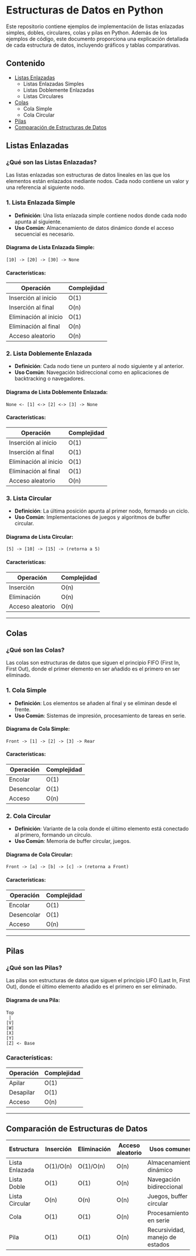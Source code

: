 # Estructuras de Datos en Python

Este repositorio contiene ejemplos de implementación de listas enlazadas simples, dobles, circulares, colas y pilas en Python. Además de los ejemplos de código, este documento proporciona una explicación detallada de cada estructura de datos, incluyendo gráficos y tablas comparativas.

## Contenido

- [Listas Enlazadas](#listas-enlazadas)
  - Listas Enlazadas Simples
  - Listas Doblemente Enlazadas
  - Listas Circulares
- [Colas](#colas)
  - Cola Simple
  - Cola Circular
- [Pilas](#pilas)
- [Comparación de Estructuras de Datos](#comparación-de-estructuras-de-datos)

## Listas Enlazadas

### ¿Qué son las Listas Enlazadas?

Las listas enlazadas son estructuras de datos lineales en las que los elementos están enlazados mediante nodos. Cada nodo contiene un valor y una referencia al siguiente nodo.

### 1. Lista Enlazada Simple

- **Definición**: Una lista enlazada simple contiene nodos donde cada nodo apunta al siguiente.
- **Uso Común**: Almacenamiento de datos dinámico donde el acceso secuencial es necesario.

#### Diagrama de Lista Enlazada Simple:

```
[10] -> [20] -> [30] -> None
```

#### Características:

| Operación         | Complejidad |
|-------------------|-------------|
| Inserción al inicio | O(1)        |
| Inserción al final  | O(n)        |
| Eliminación al inicio | O(1)      |
| Eliminación al final | O(n)      |
| Acceso aleatorio   | O(n)        |

### 2. Lista Doblemente Enlazada

- **Definición**: Cada nodo tiene un puntero al nodo siguiente y al anterior.
- **Uso Común**: Navegación bidireccional como en aplicaciones de backtracking o navegadores.

#### Diagrama de Lista Doblemente Enlazada:

```
None <- [1] <-> [2] <-> [3] -> None
```

#### Características:

| Operación             | Complejidad |
|-----------------------|-------------|
| Inserción al inicio   | O(1)        |
| Inserción al final    | O(1)        |
| Eliminación al inicio | O(1)        |
| Eliminación al final  | O(1)        |
| Acceso aleatorio      | O(n)        |

### 3. Lista Circular

- **Definición**: La última posición apunta al primer nodo, formando un ciclo.
- **Uso Común**: Implementaciones de juegos y algoritmos de buffer circular.

#### Diagrama de Lista Circular:

```
[5] -> [10] -> [15] -> (retorna a 5)
```

#### Características:

| Operación         | Complejidad |
|-------------------|-------------|
| Inserción         | O(n)        |
| Eliminación       | O(n)        |
| Acceso aleatorio  | O(n)        |

---

## Colas

### ¿Qué son las Colas?

Las colas son estructuras de datos que siguen el principio FIFO (First In, First Out), donde el primer elemento en ser añadido es el primero en ser eliminado.

### 1. Cola Simple

- **Definición**: Los elementos se añaden al final y se eliminan desde el frente.
- **Uso Común**: Sistemas de impresión, procesamiento de tareas en serie.

#### Diagrama de Cola Simple:

```
Front -> [1] -> [2] -> [3] -> Rear
```

#### Características:

| Operación    | Complejidad |
|--------------|-------------|
| Encolar      | O(1)        |
| Desencolar   | O(1)        |
| Acceso       | O(n)        |

### 2. Cola Circular

- **Definición**: Variante de la cola donde el último elemento está conectado al primero, formando un círculo.
- **Uso Común**: Memoria de buffer circular, juegos.

#### Diagrama de Cola Circular:

```
Front -> [a] -> [b] -> [c] -> (retorna a Front)
```

#### Características:

| Operación    | Complejidad |
|--------------|-------------|
| Encolar      | O(1)        |
| Desencolar   | O(1)        |
| Acceso       | O(n)        |

---

## Pilas

### ¿Qué son las Pilas?

Las pilas son estructuras de datos que siguen el principio LIFO (Last In, First Out), donde el último elemento añadido es el primero en ser eliminado.

#### Diagrama de una Pila:

```
Top
 |
[V]
[W]
[X]
[Y]
[Z] <- Base
```

### Características:

| Operación     | Complejidad |
|---------------|-------------|
| Apilar        | O(1)        |
| Desapilar     | O(1)        |
| Acceso        | O(n)        |

---

## Comparación de Estructuras de Datos

| Estructura        | Inserción | Eliminación | Acceso aleatorio | Usos comunes                     |
|-------------------|-----------|-------------|------------------|----------------------------------|
| Lista Enlazada    | O(1)/O(n) | O(1)/O(n)   | O(n)             | Almacenamiento dinámico         |
| Lista Doble       | O(1)      | O(1)        | O(n)             | Navegación bidireccional        |
| Lista Circular    | O(n)      | O(n)        | O(n)             | Juegos, buffer circular         |
| Cola              | O(1)      | O(1)        | O(n)             | Procesamiento en serie          |
| Pila              | O(1)      | O(1)        | O(n)             | Recursividad, manejo de estados |
